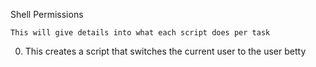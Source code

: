 Shell Permissions


	This will give details into what each script does per task


0. This creates a script that switches the current user to the user betty
